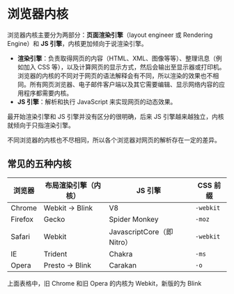 # 浏览器内核

浏览器内核主要分为两部分：**页面渲染引擎**（layout engineer 或 Rendering Engine）和 **JS 引擎**，内核更加倾向于说渲染引擎。

- **渲染引擎**：负责取得网页的内容（HTML、XML、图像等等）、整理讯息（例如加入 CSS 等），以及计算网页的显示方式，然后会输出至显示器或打印机。浏览器的内核的不同对于网页的语法解释会有不同，所以渲染的效果也不相同。所有网页浏览器、电子邮件客户端以及其它需要编辑、显示网络内容的应用程序都需要内核。
- **JS 引擎**：解析和执行 JavaScript 来实现网页的动态效果。

最开始渲染引擎和 JS 引擎并没有区分的很明确，后来 JS 引擎越来越独立，内核就倾向于只指渲染引擎。

不同浏览器的内核也不尽相同，所以各个浏览器对网页的解析存在一定的差异。

## 常见的五种内核

| 浏览器  | 布局渲染引擎（内核） | JS 引擎                    | CSS 前缀  |
| ------- | -------------------- | -------------------------- | --------- |
| Chrome  | Webkit -> Blink      | V8                         | `-webkit` |
| Firefox | Gecko                | Spider Monkey              | `-moz`    |
| Safari  | Webkit               | JavascriptCore（即 Nitro） | `-webkit` |
| IE      | Trident              | Chakra                     | `-ms`     |
| Opera   | Presto -> Blink      | Carakan                    | `-o`      |

上面表格中，旧 Chrome 和旧 Opera 的内核为 Webkit，新版的为 Blink
